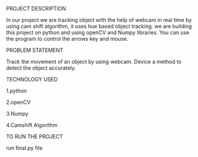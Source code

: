 PROJECT DESCRIPTION

In our project we are tracking object with the help of webcam in real time by using cam shift algorithm, 
it uses hue based object tracking. we are building this project on python and using openCV and Numpy libraries. 
You can use the program to control the arrows key and mouse.

PROBLEM STATEMENT

Track the movement of an object by using webcam. 
Device a method to detect the object accurately. 

TECHNOLOGY USED

1.python

2.openCV

3.Numpy

4.Camshift Algorithm

TO RUN THE PROJECT

run final.py file
